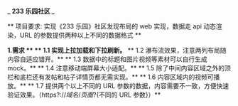 **_ 233 乐园社区 _**

** 项目要求: 实现《233 乐园》社区发现布局的 web 实现，数据走 api 动态渲染，URL 的参数提供两种以上不同的数据格式 **

**1.需求 **
** 1.1 实现上拉加载和下拉刷新。**
** 1.2 瀑布流效果，注意两列布局随内容自适应错开。**
** 1.3 数据中的标题和图片视频等素材可以自行生成 mock。**
** 1.4 注意移动端屏幕大小适配。**
** 1.5 除了中间内容区域之外的顶栏和底栏还有发帖和帖子详情页都无需实现。**
** 1.6 内容区域内的视频可播放。**
** 1.7 提供两个以上不同的 URL 参数的数据，内容需要不一致，方便快速验证效果。（https?://${域名}/页面?${不同的 URL 参数}）**
